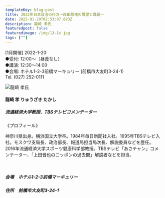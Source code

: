 ```yaml
---
templateKey: blog-post
title: 2022年日本政治の行方～岸田政権の展望と課題～
date: 2022-01-20T02:53:07.883Z
description: 龍崎 孝氏
featuredpost: false
featuredimage: /img/13-1x.jpg
tags: [""]
---
```

\[1月開催] 2022-1-20\
●受付: 12:00〜（昼食なし）\
●講演: 12:30〜14:00 \
●会場: ホテル1-2-3前橋マーキュリー (前橋市大友町3-24-1)\
Tel. (027) 252-0111

![龍崎 孝氏](/img/13-1x.jpg "龍崎 孝 りゅうざき たかし")

#### 龍崎 孝 りゅうざき たかし

##### 流通経済大学教授、TBSテレビコメンテーター

《プロフィール》

神奈川県出身。横浜国立大学卒。1984年毎日新聞社入社。1995年TBSテレビ入社。モスクワ支局長、政治部長、報道局担当局次長、解説委員などを歴任。2016年流通経済大学スポーツ健康科学部教授。TBSテレビ「あさチャン」コメンテーター、「上田晋也のニッポンの過去問」解説者などを担当。

<br />

##### 会場　ホテル1-2-3前橋マーキュリー

##### 住所　前橋市大友町3-24-1